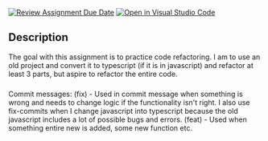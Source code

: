 [![Review Assignment Due Date](https://classroom.github.com/assets/deadline-readme-button-8d59dc4de5201274e310e4c54b9627a8934c3b88527886e3b421487c677d23eb.svg)](https://classroom.github.com/a/9nBRTBFZ)
[![Open in Visual Studio Code](https://classroom.github.com/assets/open-in-vscode-c66648af7eb3fe8bc4f294546bfd86ef473780cde1dea487d3c4ff354943c9ae.svg)](https://classroom.github.com/online_ide?assignment_repo_id=10589197&assignment_repo_type=AssignmentRepo)

## Description

The goal with this assignment is to practice code refactoring. I am to use an old project and convert it to typescript (if it is in javascript) and refactor at least 3 parts, but aspire to refactor the entire code.

###

Commit messages:
(fix) - Used in commit message when something is wrong and needs to change logic if the functionality isn't right. I also use fix-commits when I change javascript into typescript because the old javascript includes a lot of possible bugs and errors.
(feat) - Used when something entire new is added, some new function etc.
